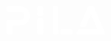 <br />
<br />

<p align="center"> <svg width="200" height="58.28751189377162" viewBox="0 0 200 58.28751189377162" xmlns="http://www.w3.org/2000/svg" class="css-1j8o68f"><defs id="SvgjsDefs1707"></defs><g id="SvgjsG1708" featurekey="8L6ael-0" transform="matrix(3.927729619182802,0,0,3.927729619182802,-6.362913105589723,-19.638644350139153)" fill="white"><path d="M8.36 5 q2.38 0 3.84 1.37 t1.46 3.65 t-1.44 3.64 t-3.86 1.36 l-3.82 0 l0 4.08 q0 0.28 -0.21 0.49 t-0.49 0.21 l-1.52 0 q-0.28 0 -0.49 -0.21 t-0.21 -0.49 l0 -6.2 q0 -0.28 0.21 -0.49 t0.49 -0.21 l5.92 0 q1.34 0 1.92 -0.58 q0.58 -0.52 0.58 -1.58 t-0.6 -1.63 t-1.9 -0.57 l-5.92 0 q-0.28 0 -0.49 -0.21 t-0.21 -0.49 l0 -1.44 q0 -0.28 0.21 -0.49 t0.49 -0.21 l6.04 0 z M19.688000000000002 10.94 q0.3 0 0.5 0.21 t0.2 0.51 l0 7.48 q0 0.28 -0.2 0.49 t-0.5 0.21 l-1.52 0 q-0.28 0 -0.49 -0.21 t-0.21 -0.49 l0 -7.48 q0 -0.3 0.21 -0.51 t0.49 -0.21 l1.52 0 z M19.688000000000002 5 q0.3 0 0.5 0.21 t0.2 0.49 l0 3.7 q0 0.3 -0.2 0.51 t-0.5 0.21 l-1.52 0 q-0.28 0 -0.49 -0.21 t-0.21 -0.51 l0 -3.7 q0 -0.28 0.21 -0.49 t0.49 -0.21 l1.52 0 z M27.616000000000003 5 q0.28 0 0.49 0.21 t0.21 0.49 l0 13.4 q0 0.28 -0.21 0.49 t-0.49 0.21 l-1.52 0 q-0.28 0 -0.49 -0.21 t-0.21 -0.49 l0 -13.4 q0 -0.28 0.21 -0.49 t0.49 -0.21 l1.52 0 z M34.916000000000004 16.94 q0.3 0 0.5 0.21 t0.2 0.49 l0 1.46 q0 0.28 -0.2 0.49 t-0.5 0.21 l-4.66 0 q-0.3 0 -0.5 -0.21 t-0.2 -0.49 l0 -1.46 q0 -0.28 0.2 -0.49 t0.5 -0.21 l4.66 0 z M52.48400000000001 18.86 q0.14 0.32 -0.07 0.65 t-0.57 0.33 l-13.32 0 q-0.18 0 -0.34 -0.09 t-0.24 -0.23 q-0.22 -0.32 -0.06 -0.66 l0.62 -1.46 q0.08 -0.2 0.26 -0.32 t0.38 -0.12 l9.32 0 l-3.28 -7.84 l-2.68 6.4 q-0.08 0.2 -0.25 0.31 t-0.39 0.11 l-1.68 0 q-0.38 0 -0.6 -0.32 q-0.08 -0.14 -0.1 -0.32 t0.04 -0.34 l4.06 -9.52 q0.08 -0.2 0.25 -0.32 t0.39 -0.12 l1.92 0 q0.22 0 0.39 0.12 t0.25 0.32 z"></path></g></svg></p>

<br />
<br />
